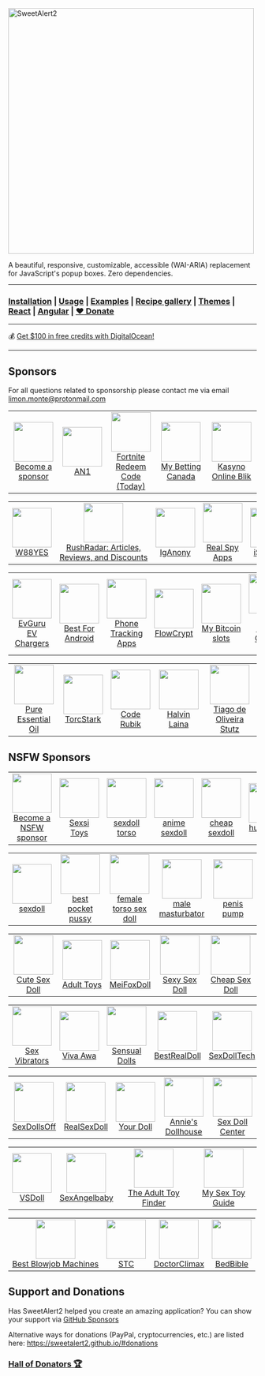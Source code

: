 <a href="https://sweetalert2.github.io/">
  <img src="./assets/swal2-logo.png" width="498" alt="SweetAlert2">
</a>

A beautiful, responsive, customizable, accessible (WAI-ARIA) replacement <br> for JavaScript's popup boxes. Zero dependencies.

---

### [Installation](https://sweetalert2.github.io/#download) | [Usage](https://sweetalert2.github.io/#usage) | [Examples](https://sweetalert2.github.io/#examples) | [Recipe gallery](https://sweetalert2.github.io/recipe-gallery/) | [Themes](https://github.com/sweetalert2/sweetalert2-themes) | [React](https://github.com/sweetalert2/sweetalert2-react-content) | [Angular](https://github.com/sweetalert2/ngx-sweetalert2) | [:heart: Donate](https://sweetalert2.github.io/#donations)

---

:moneybag: [Get $100 in free credits with DigitalOcean!](https://m.do.co/c/12907f2ba0bf)

---

Sponsors
--------

For all questions related to sponsorship please contact me via email limon.monte@protonmail.com

<table>
<tr>
<td align="center"><a href="SPONSORS.md#sponsors"><img src="https://sweetalert2.github.io/images/plus.png" width="80"><br>Become a sponsor</a></td>
<td align="center"><a href="https://an1.fun/"><img src="https://sweetalert2.github.io/images/sponsors/an1.png" width="80"><br>AN1</a>
<td align="center"><a href="https://gemwire.gg/en/free-fortnite-reward-codes-4/"><img src="https://sweetalert2.github.io/images/sponsors/gemwire.png" width="80"><br>Fortnite Redeem <br> Code (Today)</a>
<td align="center"><a href="https://mybettingcanada.com/"><img src="https://sweetalert2.github.io/images/sponsors/mybettingcanada.png" width="80"><br>My Betting Canada</a>
<td align="center"><a href="https://kasynoonlineblik.pl/"><img src="https://sweetalert2.github.io/images/sponsors/kasynoonlineblik.png" width="80"><br>Kasyno Online Blik</a>
</tr>
</table>
<table>
<tr>
<td align="center"><a href="https://w88yesbet.com/"><img src="https://sweetalert2.github.io/images/sponsors/w88yesbet.png" width="80"><br>W88YES</a>
<td align="center"><a href="https://rushradar.com/"><img src="https://sweetalert2.github.io/images/sponsors/rushradar.png" width="80"><br>RushRadar:&nbsp;Articles, <br>Reviews,&nbsp;and&nbsp;Discounts</a>
<td align="center"><a href="https://iganony.com/"><img src="https://sweetalert2.github.io/images/sponsors/iganony.png" width="80"><br>IgAnony</a>
<td align="center"><a href="https://www.realspyapps.com/"><img src="https://sweetalert2.github.io/images/sponsors/realspyapps.jpeg" width="80"><br>Real Spy Apps</a>
<td align="center"><a href="https://www.istartips.com/"><img src="https://sweetalert2.github.io/images/sponsors/istartips.png" width="80"><br>iStarTips</a>
</tr>
</table>
<table>
<tr>
<td align="center"><a href="https://www.evguru.com.my/"><img src="https://sweetalert2.github.io/images/sponsors/evguru.png" width="80"><br>EvGuru EV Chargers</a></td>
<td align="center"><a href="https://bestforandroid.com/"><img src="https://sweetalert2.github.io/images/sponsors/bestforandroid.png" width="80"><br>Best For Android</a></td>
<td align="center"><a href="https://celltrackingapps.com/"><img src="https://sweetalert2.github.io/images/sponsors/celltrackingapps.png" width="80"><br>Phone Tracking Apps</a></td>
<td align="center"><a href="https://flowcrypt.com/"><img src="https://avatars2.githubusercontent.com/u/28631236?s=80&v=4" width="80"><br>FlowCrypt</a></td>
<td align="center"><a href="https://www.mybitcoinslots.com/"><img src="https://sweetalert2.github.io/images/sponsors/mybitcoinslots.png" width="80"><br>My Bitcoin slots</a></td>
<td align="center"><a href="https://www.vegega.com/"><img src="https://sweetalert2.github.io/images/sponsors/vegega.jpeg" width="80"><br>Metal Raised Garden Bed</a></td>
</tr>
</table>
<table>
<tr>
<td align="center"><a href="https://phatoil.com/"><img src="https://sweetalert2.github.io/images/sponsors/phatoil.png" width="80"><br>Pure Essential Oil</a></td>
<td align="center"><a href="https://torcstark.com/"><img src="https://sweetalert2.github.io/images/sponsors/torc-stark.png" width="80"><br>TorcStark</a></td>
<td align="center"><a href="https://coderubik.com/"><img src="https://sweetalert2.github.io/images/sponsors/coderubik.png" width="80"><br>Code Rubik</a></td>
<td align="center"><a href="https://halvinlaina.fi/"><img src="https://sweetalert2.github.io/images/sponsors/halvinlaina.png" width="80"><br>Halvin Laina</a></td>
<td align="center"><a href="https://github.com/tiagostutz"><img src="https://avatars0.githubusercontent.com/u/3986989?s=80&v=4" width="80"><br>Tiago de Oliveira Stutz</a></td>
</tr>
</table>

NSFW Sponsors
-------------

<table>
<tr>
<td align="center"><a href="SPONSORS.md#sponsors"><img src="https://sweetalert2.github.io/images/plus.png" width="80"><br>Become a NSFW sponsor</a></td>
<td align="center"><a href="https://sexsitoys.com/"><img src="https://sweetalert2.github.io/images/sponsors/sexsitoys.jpg" width="80"><br>Sexsi Toys</a></td>
<td align="center"><a href="https://www.sextorso.com/"><img src="https://sweetalert2.github.io/images/sponsors/sextorso.png" width="80"><br>sexdoll torso</a></td>
<td align="center"><a href="https://www.minisexdoll.com/anime-sexdoll/"><img src="https://sweetalert2.github.io/images/sponsors/minisexdoll.png" width="80"><br>anime sexdoll</a></td>
<td align="center"><a href="https://www.myminisexdoll.com/cheap-sex-dolls/"><img src="https://sweetalert2.github.io/images/sponsors/myminisexdoll.png" width="80"><br>cheap sexdoll</a></td>
<td align="center"><a href="https://www.hugedildo.com/"><img src="https://sweetalert2.github.io/images/sponsors/hugedildo.png" width="80"><br>huge dildo</a></td>
</tr>
</table>
<table>
<tr>
<td align="center"><a href="https://www.uusexdoll.com/"><img src="https://sweetalert2.github.io/images/sponsors/uusexdoll.png" width="80"><br>sexdoll</a></td>
<td align="center"><a href="https://www.uusextoy.com/best-pocket-pussy/"><img src="https://sweetalert2.github.io/images/sponsors/uusextoy.png" width="80"><br>best pocket pussy</a></td>
<td align="center"><a href="https://www.lovedolltorso.com/female-torso-sex-doll/"><img src="https://sweetalert2.github.io/images/sponsors/lovedolltorso.png" width="80"><br>female torso sex doll</a></td>
<td align="center"><a href="https://www.mymasturbators.com/"><img src="https://sweetalert2.github.io/images/sponsors/mymasturbators.png" width="80"><br>male masturbator</a></td>
<td align="center"><a href="https://www.buypenispump.com/"><img src="https://sweetalert2.github.io/images/sponsors/buypenispump.png" width="80"><br>penis pump</a></td>
</tr>
</table>
<table>
<tr>
<td align="center"><a href="https://cutesexdoll.com/"><img src="https://sweetalert2.github.io/images/sponsors/cutesexdoll.jpg" width="80"><br>Cute Sex Doll</a></td>
<td align="center"><a href="https://toyhero.com/"><img src="https://sweetalert2.github.io/images/sponsors/toyhero.png" width="80"><br>Adult Toys</a></td>
<td align="center"><a href="https://meifoxdoll.com/"><img src="https://sweetalert2.github.io/images/sponsors/meifoxdoll.png" width="80"><br>MeiFoxDoll</a></td>
<td align="center"><a href="https://www.sexysexdoll.com/"><img src="https://sweetalert2.github.io/images/sponsors/sexysexdoll.png" width="80"><br>Sexy Sex Doll</a></td>
<td align="center"><a href="https://www.dollnight.com/cheap-sex-doll"><img src="https://sweetalert2.github.io/images/sponsors/dollnight.jpeg" width="80"><br>Cheap Sex Doll</a></td>
</tr>
</table>
<table>
<tr>
<td align="center"><a href="https://www.sexvibrators.in/"><img src="https://sweetalert2.github.io/images/sponsors/sexvibrator.png" width="80"><br>Sex Vibrators</a></td>
<td align="center"><a href="https://www.viva-awa.com/"><img src="https://sweetalert2.github.io/images/sponsors/viva-awa.png" width="80"><br>Viva Awa</a></td>
<td align="center"><a href="https://www.sensualdolls.com/"><img src="https://sweetalert2.github.io/images/sponsors/sensualdolls.png" width="80"><br>Sensual Dolls</a></td>
<td align="center"><a href="https://www.bestrealdoll.com/collections/us-warehouse"><img src="https://sweetalert2.github.io/images/sponsors/bestrealdoll.jpeg" width="80"><br>BestRealDoll</a></td>
<td align="center"><a href="https://www.sexdolltech.com/product-category/us-warehouse/"><img src="https://sweetalert2.github.io/images/sponsors/sexdolltech.jpeg" width="80"><br>SexDollTech</a></td>
<td align="center"><a href="https://rosewives.com/"><img src="https://sweetalert2.github.io/images/sponsors/rosewives.png" width="80"><br>Rose Wives</a></td>
</tr>
</table>
<table>
<tr>
<td align="center"><a href="https://www.sexdollsoff.com/"><img src="https://sweetalert2.github.io/images/sponsors/sexdollsoff.png" width="80"><br>SexDollsOff</a></td>
<td align="center"><a href="https://realsexdoll.com/"><img src="https://sweetalert2.github.io/images/sponsors/realsexdoll.png" width="80"><br>RealSexDoll</a></td>
<td align="center"><a href="https://www.yourdoll.com/"><img src="https://sweetalert2.github.io/images/sponsors/yourdoll.jpg" width="80"><br>Your Doll</a></td>
<td align="center"><a href="https://anniesdollhouse.com/"><img src="https://sweetalert2.github.io/images/sponsors/annies-dollhouse.png" width="80"><br>Annie's Dollhouse</a></td>
<td align="center"><a href="https://sexdollcenter.vip/"><img src="https://sweetalert2.github.io/images/sponsors/sexdollcenter.png" width="80"><br>Sex Doll Center</a></td>
</tr>
</table>
<table>
<tr>
<td align="center"><a href="https://vsdoll.net/"><img src="https://sweetalert2.github.io/images/sponsors/vsdoll.png" width="80"><br>VSDoll</a></td>
<td align="center"><a href="https://sexangelbaby.com/"><img src="https://sweetalert2.github.io/images/sponsors/sexangelbaby.png" width="80"><br>SexAngelbaby</a></td>
<td align="center"><a href="https://theadulttoyfinder.com/"><img src="https://sweetalert2.github.io/images/sponsors/theadulttoyfinder.png" width="80"><br>The Adult Toy Finder</a></td>
<td align="center"><a href="https://www.mysextoyguide.com/"><img src="https://sweetalert2.github.io/images/sponsors/my-sex-toy-guide.jpg" width="80"><br>My Sex Toy Guide</a></td>
</tr>
</table>
<table>
<tr>
<td align="center"><a href="https://www.bestblowjobmachines.com/"><img src="https://sweetalert2.github.io/images/sponsors/best-blowjob-machines.jpg" width="80"><br>Best Blowjob Machines</a></td>
<td align="center"><a href="https://sextoycollective.com/"><img src="https://sweetalert2.github.io/images/sponsors/sextoycollective.jpg" width="80"><br>STC</a></td>
<td align="center"><a href="https://doctorclimax.com/"><img src="https://sweetalert2.github.io/images/sponsors/doctorclimax.png" width="80"><br>DoctorClimax</a></td>
<td align="center"><a href="https://bedbible.com/"><img src="https://sweetalert2.github.io/images/sponsors/bedbible.png" width="80"><br>BedBible</a></td>
</tr>
</table>

Support and Donations
---------------------

Has SweetAlert2 helped you create an amazing application? You can show your support via [GitHub Sponsors](https://github.com/sponsors/limonte)

Alternative ways for donations (PayPal, cryptocurrencies, etc.) are listed here: https://sweetalert2.github.io/#donations

### [Hall of Donators :trophy:](DONATIONS.md)
